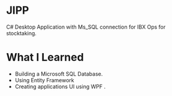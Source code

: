 # JIPP
 C# Desktop Application with Ms_SQL connection for IBX Ops for stocktaking. 

# What I Learned

* Building a Microsoft SQL Database. 
* Using Entity Framework
* Creating applications UI using WPF . 
